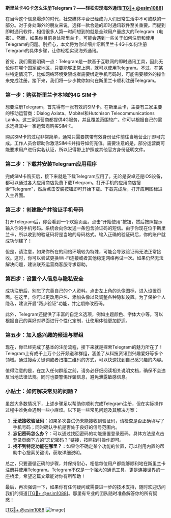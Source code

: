 **斯里兰卡4G卡怎么注册Telegram？——轻松实现海外通讯[[TG💪+ @esim1088](https://t.me/s/esim1088)]**

在当今这个信息爆炸的时代，社交媒体平台已经成为人们日常生活中不可或缺的一部分。对于身处海外的朋友来说，选择一款合适的即时通讯软件至关重要。而提到即时通讯软件，相信很多人第一时间想到的就是全球用户量庞大的Telegram（电报）。然而，如果你目前身处斯里兰卡，可能会遇到一些关于如何注册和使用Telegram的问题。别担心，本文将为你详细介绍斯里兰卡4G卡如何注册Telegram的具体步骤，让你轻松实现海外通讯。

首先，我们需要明确一点：Telegram是一款基于互联网的即时通讯工具，因此无论你在哪个国家或地区，只要能够正常上网，就可以使用Telegram。不过，在某些特定情况下，比如网络环境受限或者需要绑定手机号码时，可能需要额外的操作来完成注册。接下来，我们将一步步教你如何在斯里兰卡顺利注册Telegram。

### 第一步：购买斯里兰卡本地的4G SIM卡

想要注册Telegram，首先得有一张有效的SIM卡。在斯里兰卡，主要有三家主要的移动运营商：Dialog Axiata、Mobitel和Hutchison Telecommunications Lanka。这三家运营商都提供4G服务，并且覆盖范围较广。你可以根据自己的需求选择其中一家运营商购买SIM卡。

购买SIM卡的过程非常简单，通常只需要携带有效身份证件前往当地营业厅即可完成。工作人员会帮助你激活SIM卡并指导如何充值。需要注意的是，部分运营商可能要求用户进行实名认证，所以记得带上护照或其他官方身份证明文件。

### 第二步：下载并安装Telegram应用程序

完成SIM卡购买后，接下来就是下载Telegram应用了。无论是安卓还是iOS设备，都可以通过各大应用商店免费下载Telegram。打开手机的应用商店搜索“Telegram”，然后点击安装按钮即可开始下载。下载完成后，打开应用图标进入主界面。

### 第三步：创建账户并验证手机号码

打开Telegram后，你会看到一个欢迎页面。点击“开始使用”按钮，然后按照提示输入你的手机号码。系统会向你发送一条包含验证码的短信。由于你现在位于斯里兰卡，所以收到的验证码将是当地的号码格式。输入正确的验证码后，你的账户就成功创建了！

但是，请注意，如果你所在的网络环境较为特殊，可能会导致验证码无法正常接收。这时，你可以尝试更换Wi-Fi连接或者其他稳定网络再试一次。如果仍然无法解决问题，建议联系运营商客服寻求帮助。

### 第四步：设置个人信息与隐私安全

成功注册后，别忘了完善自己的个人资料。点击左上角的头像图标，进入设置页面。在这里，你可以更改用户名、添加头像以及调整各种隐私设置。为了保护个人隐私，建议开启“两步验证”功能，并定期修改密码。

此外，Telegram还提供了丰富的自定义选项，例如主题颜色、字体大小等。可以根据自己的喜好对界面进行个性化定制，让使用体验更加舒适。

### 第五步：加入感兴趣的频道与群组

现在，你已经完成了基本的注册流程，接下来就是探索Telegram的魅力所在了！Telegram上有成千上万个公开频道和群组，涵盖了从科技资讯到兴趣爱好等多个领域。通过搜索关键词或者扫描二维码的方式，可以快速找到自己感兴趣的内容。

值得注意的是，在加入任何群组之前，请务必仔细阅读相关说明文档，确保不会违反当地法律法规。同时也要警惕诈骗信息，避免泄露敏感信息。

### 小贴士：如何解决常见的问题？

虽然大多数情况下，上述步骤足以帮助你顺利完成Telegram注册，但在实际操作过程中难免会遇到一些小麻烦。以下是一些常见问题及其解决方案：

1. **无法接收验证码**：如果多次尝试仍未能接收到验证码，请检查是否正确填写了手机号码；同时确认手机是否处于良好的信号范围内。
2. **忘记密码怎么办？**：可以通过找回密码的功能重置登录密码。具体方法是点击登录页面下方的“忘记密码？”链接，按照指引操作即可。
3. **找不到特定功能在哪里？**：如果你不确定某个功能的位置，可以利用内置的帮助中心搜索关键词，获取详细说明。

总之，只要遵循正确的步骤，并保持耐心，相信每位用户都能够顺利地在斯里兰卡注册并使用Telegram。Telegram不仅是一个强大的通讯工具，更是连接世界的一座桥梁。希望这篇文章能对你有所帮助！

最后，再次强调一下，如果你有任何疑问或需要进一步的技术支持，随时欢迎访问我们的频道[[TG💪+ @esim1088](https://t.me/s/esim1088)]。那里有专业的团队随时准备解答你的所有疑惑！

[[TG💪+ @esim1088](https://t.me/s/esim1088) ![Image](https://i.postimg.cc/4NQfJmqS/Snipaste-2025-05-13-00-14-12.png)]